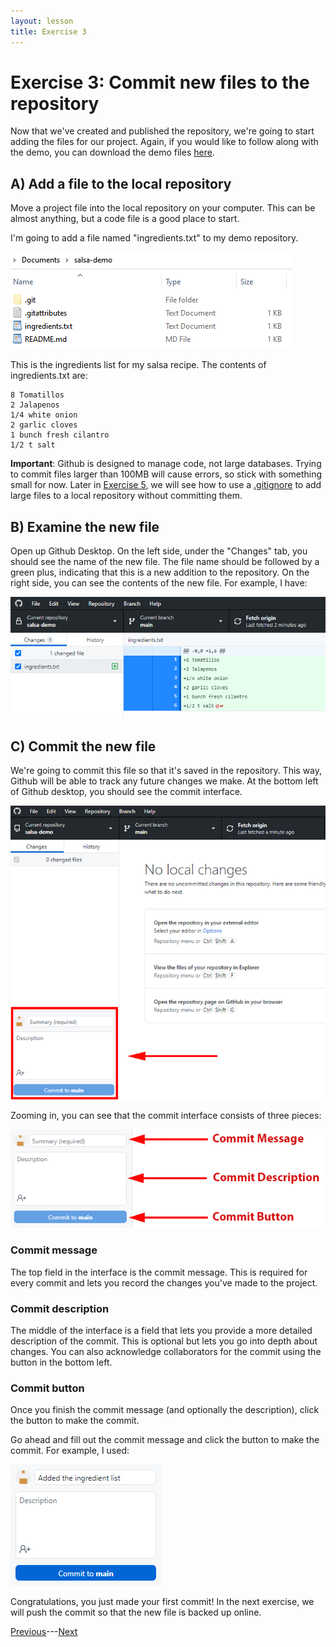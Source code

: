 ```yaml
---
layout: lesson
title: Exercise 3
---
```


# Exercise 3: Commit new files to the repository

Now that we've created and published the repository, we're going to start adding the files for our project. Again, if you would like to follow along with the demo, you can download the demo files <a href="../demo-files/demo-files.zip" download>here</a>.

## A) Add a file to the local repository

Move a project file into the local repository on your computer. This can be almost anything, but a code file is a good place to start.

I'm going to add a file named "ingredients.txt" to my demo repository.

![A file browser for the salsa repository now includes a file named 'ingredients.txt'.](..\assets\images\E3\repo-contents-2.png)

This is the ingredients list for my salsa recipe. The contents of ingredients.txt are:

```
8 Tomatillos
2 Jalapenos
1/4 white onion
2 garlic cloves
1 bunch fresh cilantro
1/2 t salt
```

**Important**: Github is designed to manage code, not large databases. Trying to commit files larger than 100MB will cause errors, so stick with something small for now. Later in [Exercise 5](exercise-5), we will see how to use a [.gitignore](05-gitignore) to add large files to a local repository without committing them.

## B) Examine the new file

Open up Github Desktop. On the left side, under the "Changes" tab, you should see the name of the new file. The file name should be followed by a green plus, indicating that this is a new addition to the repository. On the right side, you can see the contents of the new file. For example, I have:

![Github desktop shows the name of the new 'ingredients.txt' file on the left side, and the contents of the file on the right side.](..\assets\images\E3\add-file.png)

## C) Commit the new file

We're going to commit this file so that it's saved in the repository. This way, Github will be able to track any future changes we make. At the bottom left of Github desktop, you should see the commit interface.

![A snapshot of Github Desktop with an arrow point to the commit interface in the bottom left.](..\assets\images\E3\commit.png)

Zooming in, you can see that the commit interface consists of three pieces:

![A zoomed view of the Github Desktop commit interface with three fields.](..\assets\images\E3\commit-box.png)


### Commit message
The top field in the interface is the commit message. This is required for every commit and lets you record the changes you've made to the project.

### Commit description
The middle of the interface is a field that lets you provide a more detailed description of the commit. This is optional but lets you go into depth about changes. You can also acknowledge collaborators for the commit using the button in the bottom left.

### Commit button
Once you finish the commit message (and optionally the description), click the button to make the commit.

Go ahead and fill out the commit message and click the button to make the commit. For example, I used:

![A zoomed view of the Github Desktop commit interface the commit message filled out. The message indicates that an ingredient list was added to the demo.](..\assets\images\E3\demo-add.png)

Congratulations, you just made your first commit! In the next exercise, we will push the commit so that the new file is backed up online.

[Previous](exercise-2)---[Next](exercise-4)
